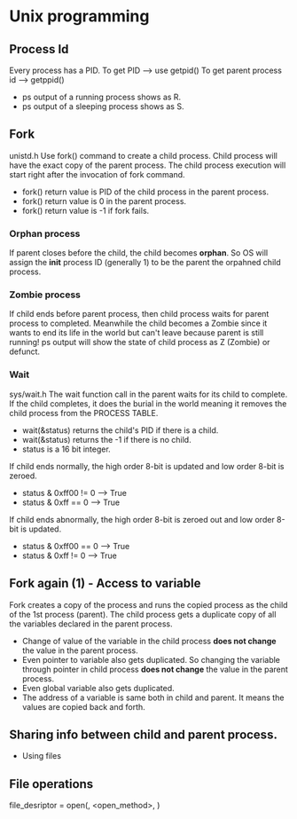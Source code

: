 # Unix programming

## Process Id
Every process has a PID.
To get PID --> use getpid()
To get parent process id --> getppid()

- ps output of a running process shows as R.
- ps output of a sleeping process shows as S.


## Fork
unistd.h
Use fork() command to create a child process.
Child process will have the exact copy of the parent process. The child process execution will start right after the invocation of fork command.

- fork() return value is PID of the child process in the parent process.
- fork() return value is 0 in the parent process.
- fork() return value is -1 if fork fails.

### Orphan process
If parent closes before the child, the child becomes **orphan**. So OS will assign the **init** process ID (generally 1) to be the parent the orpahned child process.

### Zombie process
If child ends before parent process, then child process waits for parent process to completed. Meanwhile the child becomes a Zombie since it wants to end its life in the world but can't leave because parent is still running!
ps output will show the state of child process as Z (Zombie) or defunct.

### Wait
sys/wait.h
The wait function call in the parent waits for its child to complete. If the child completes, it does the burial in the world meaning it removes the child process from the PROCESS TABLE.

- wait(&status) returns the child's PID if there is a child.
- wait(&status) returns the -1 if there is no child.
- status is a 16 bit integer.

If child ends normally, the high order 8-bit is updated and low order 8-bit is zeroed. 
- status & 0xff00 != 0 --> True
- status & 0xff == 0   --> True

If child ends abnormally, the high order 8-bit is zeroed out and low order 8-bit is updated. 
- status & 0xff00 == 0 --> True
- status & 0xff != 0   --> True


## Fork again (1) - Access to variable
Fork creates a copy of the process and runs the copied process as the child of the 1st process (parent).
The child process gets a duplicate copy of all the variables declared in the parent process. 
- Change of value of the variable in the child process **does not change** the value in the parent process.
- Even pointer to variable also gets duplicated. So changing the variable through pointer in child process **does not change** the value in the parent process.
- Even global variable also gets duplicated.
- The address of a variable is same both in child and parent. It means the values are copied back and forth.


## Sharing info between child and parent process.
- Using files


## File operations

file_desriptor = open(<filename>, <open_method>, <permission>)

